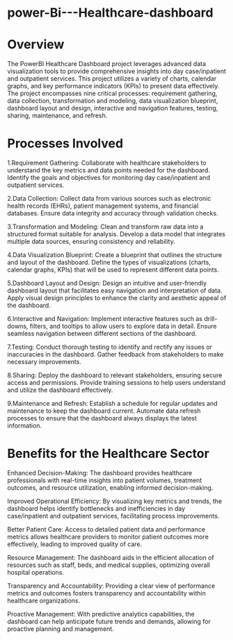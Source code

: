 # power-Bi---Healthcare-dashboard
# Overview
The PowerBI Healthcare Dashboard project leverages advanced data visualization tools to provide comprehensive insights into day case/inpatient and outpatient services. This project utilizes a variety of charts, calendar graphs, and key performance indicators (KPIs) to present data effectively. The project encompasses nine critical processes: requirement gathering, data collection, transformation and modeling, data visualization blueprint, dashboard layout and design, interactive and navigation features, testing, sharing, maintenance, and refresh.
# Processes Involved
1.Requirement Gathering:
Collaborate with healthcare stakeholders to understand the key metrics and data points needed for the dashboard.
Identify the goals and objectives for monitoring day case/inpatient and outpatient services.

2.Data Collection:
Collect data from various sources such as electronic health records (EHRs), patient management systems, and financial databases.
Ensure data integrity and accuracy through validation checks.

3.Transformation and Modeling:
Clean and transform raw data into a structured format suitable for analysis.
Develop a data model that integrates multiple data sources, ensuring consistency and reliability.

4.Data Visualization Blueprint:
Create a blueprint that outlines the structure and layout of the dashboard.
Define the types of visualizations (charts, calendar graphs, KPIs) that will be used to represent different data points.

5.Dashboard Layout and Design:
Design an intuitive and user-friendly dashboard layout that facilitates easy navigation and interpretation of data.
Apply visual design principles to enhance the clarity and aesthetic appeal of the dashboard.

6.Interactive and Navigation:
Implement interactive features such as drill-downs, filters, and tooltips to allow users to explore data in detail.
Ensure seamless navigation between different sections of the dashboard.

7.Testing:
Conduct thorough testing to identify and rectify any issues or inaccuracies in the dashboard.
Gather feedback from stakeholders to make necessary improvements.

8.Sharing:
Deploy the dashboard to relevant stakeholders, ensuring secure access and permissions.
Provide training sessions to help users understand and utilize the dashboard effectively.

9.Maintenance and Refresh:
Establish a schedule for regular updates and maintenance to keep the dashboard current.
Automate data refresh processes to ensure that the dashboard always displays the latest information.
# Benefits for the Healthcare Sector
Enhanced Decision-Making:
The dashboard provides healthcare professionals with real-time insights into patient volumes, treatment outcomes, and resource utilization, enabling informed decision-making.

Improved Operational Efficiency:
By visualizing key metrics and trends, the dashboard helps identify bottlenecks and inefficiencies in day case/inpatient and outpatient services, facilitating process improvements.

Better Patient Care:
Access to detailed patient data and performance metrics allows healthcare providers to monitor patient outcomes more effectively, leading to improved quality of care.

Resource Management:
The dashboard aids in the efficient allocation of resources such as staff, beds, and medical supplies, optimizing overall hospital operations.

Transparency and Accountability:
Providing a clear view of performance metrics and outcomes fosters transparency and accountability within healthcare organizations.

Proactive Management:
With predictive analytics capabilities, the dashboard can help anticipate future trends and demands, allowing for proactive planning and management.
